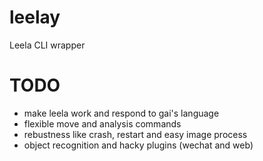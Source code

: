 # leelay
Leela CLI wrapper

# TODO
- make leela work and respond to gai's language
- flexible move and analysis commands
- rebustness like crash, restart and easy image process
- object recognition and hacky plugins (wechat and web)
